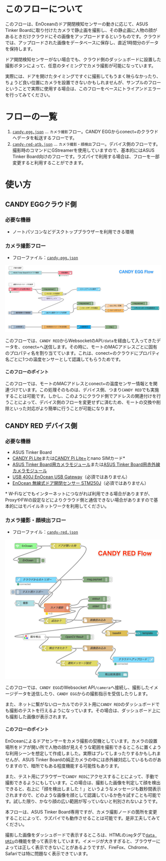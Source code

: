 # このフローについて

このフローは、EnOceanのドア開閉検知センサーの動きに応じて、ASUS Tinker Boardに取り付けたカメラで静止画を撮影し、その静止画に人物の顔があるときだけクラウドにその画像をアップロードするというものです。クラウドでは、アップロードされた画像をデータベースに保存し、直近1時間分のデータを保持します。

ドア開閉検知センサーがない場合でも、クラウド側のダッシュボードに設置した撮影ボタンによって、任意のタイミングでカメラ撮影が可能になっています。

実際には、ドアを開けたタイミングですぐに撮影してもうまく映らなかったり、ちょうど良い位置にカメラを設置できないかもしれませんが、サンプルのフローということで実際に使用する場合は、このフローをベースにトライアンドエラーを行ってみてください。

# フローの一覧

1. [`candy-egg.json`](./candy-egg.json) ... `カメラ撮影`フロー。CANDY EGGからconect+のクラウドへデータを転送するフローです。
1. [`candy-red-atb.json`](./candy-red-atb.json) ... `カメラ撮影・顔検出`フロー。デバイス側のフローです。撮影時のコマンドにGStreamerを使用していますので、基本的にはASUS Tinker Board向けのフローです。ラズパイで利用する場合は、フローを一部変更すると利用することができます。

# 使い方

## CANDY EGGクラウド側

### 必要な機器
- ノートパソコンなどデスクトップブラウザーを利用できる環境

### カメラ撮影フロー

- フローファイル：[`candy-egg.json`](./candy-egg.json)

![カメラ撮影フロー](images/candy-egg.jpg)

このフローでは、`CANDY RED`からWebsocketのAPI`/data`を経由して入ってきたデータを、conect+へ送信します。その時に、モートのMACアドレスごとに固有のプロパティ名を割り当てています。これは、conect+のクラウドにプロパティ名ごとに1つの温度センサーとして認識してもらうためです。

#### このフローのポイント

このフローでは、モートのMACアドレスとconect+の温度センサー情報とを関連づけています。この処理そのものは、デバイス側、つまり`CANDY RED`でも実施することは可能です。しかし、このようにクラウド側でアドレスの関連付けを行うことによって、デバイス側のフローを変更せずに済むため、モートの交換や削除といった対応がより簡単に行うことが可能になります。

## CANDY RED デバイス側

### 必要な機器

- ASUS Tinker Board
- [CANDY Pi Lite](https://www.candy-line.io/製品一覧/candy-pi-lite/)または[CANDY Pi Lite+](https://www.candy-line.io/製品一覧/candy-pi-lite-plus/)とnano SIMカード\*
- [ASUS Tinker Board用カメラモジュール](https://www.physical-computing.jp/product/1402)または[ASUS Tinker Board用赤外線カメラモジュール](https://www.physical-computing.jp/product/1409)
- [USB 400J EnOcean USB Gateway](https://www.zaikostore.com/zaikostore/stockDetail?stockID=st37705711&productName_forFind=USB400J&typeStock_forFind=all)（必須ではありません）
- [EnOcean 無線式ドア開閉センサー STM250J](https://www.switch-science.com/catalog/2549/)（必須ではありません）

\* W-Fiなどでもインターネットにつながれば利用できる場合がありますが、ProxyやFWの設定などによりクラウド側と通信できない場合がありますので基本的にはモバイルネットワークを利用してください。

### カメラ撮影・顔検出フロー

- フローファイル：[`candy-red.json`](./candy-red.json)

![カメラ撮影・顔検出フロー](images/candy-red.jpg)

このフローでは、`CANDY EGG`のWebsocket API`/camera`へ接続し、撮影したイメージデータを送信したり、`CANDY EGG`からの撮影指示を受信したりします。

また、ネットに繋がないローカルでのテスト用に`CANDY RED`のダッシュボードでも撮影のテストを行えるようになっています。その場合は、ダッシュボード上にも撮影した画像が表示されます。

#### このフローのポイント

EnOceanによるドアセンサーをカメラ撮影の契機としています。カメラの設置場所をドアが開い所で人物の顔が見えそうな範囲を撮影できるところに置くような利用シーンを想定して作成しました。実際はブレてしまったりするかもしれませんが、ASUS Tinker Boardの純正カメラの中には赤外線対応しているものがありますので、暗所でもある程度機能する可能性もあります。

また、テスト用にブラウザーで`CANDY RED`にアクセスすることによって、手動で撮影できるようにもしています。この場合は、撮影した画像を判定して顔を検出できると、右上に「顔を検出しました！」というようなメッセージも数秒間表示されますので、どのような画像を顔として認識しているか色々試すことも可能です。試した限り、かなり顔の広い範囲が写っていないと判別されないようです。

本フローは、ASUS Tinker Board専用ですが、カメラ撮影ノードの箇所を変更することによって、ラズパイでも動作させることは可能です。是非工夫してみてください。

撮影した画像をダッシュボードで表示するところは、HTMLの`img`タグで[`data URIs`](https://developer.mozilla.org/ja/docs/data_URIs)の機能を使って表示をしています。イメージが大きすぎると、ブラウザーによっては正しく表示できないことがあるようですが、FireFox、Chdrome、Safariでは特に問題なく表示できています。

